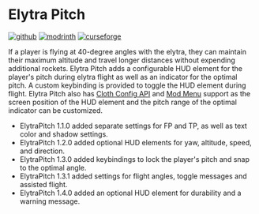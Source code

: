 # Elytra Pitch

[![github](https://cdn.jsdelivr.net/npm/@intergrav/devins-badges@2/assets/cozy/available/github_vector.svg)](https://github.com/kennethsible/elytrapitch)
[![modrinth](https://cdn.jsdelivr.net/npm/@intergrav/devins-badges@2/assets/cozy/available/modrinth_vector.svg)](https://modrinth.com/project/elytrapitch)
[![curseforge](https://cdn.jsdelivr.net/npm/@intergrav/devins-badges@2/assets/cozy/available/curseforge_vector.svg)](https://www.curseforge.com/minecraft/mc-mods/elytrapitch)

If a player is flying at 40-degree angles with the elytra, they can maintain their maximum altitude and travel longer distances without expending additional rockets. Elytra Pitch adds a configurable HUD element for the player's pitch during elytra flight as well as an indicator for the optimal pitch. A custom keybinding is provided to toggle the HUD element during flight. Elytra Pitch also has [Cloth Config API](https://modrinth.com/mod/cloth-config) and [Mod Menu](https://modrinth.com/mod/modmenu) support as the screen position of the HUD element and the pitch range of the optimal indicator can be customized.
- ElytraPitch 1.1.0 added separate settings for FP and TP, as well as text color and shadow settings.
- ElytraPitch 1.2.0 added optional HUD elements for yaw, altitude, speed, and direction.
- ElytraPitch 1.3.0 added keybindings to lock the player's pitch and snap to the optimal angle.
- ElytraPitch 1.3.1 added settings for flight angles, toggle messages and assisted flight.
- ElytraPitch 1.4.0 added an optional HUD element for durability and a warning message.